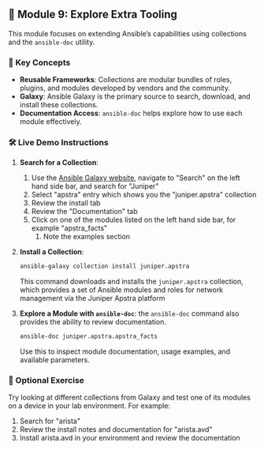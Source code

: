 ## 🧱 Module 9: Explore Extra Tooling

This module focuses on extending Ansible’s capabilities using collections and the `ansible-doc` utility.

### 📌 Key Concepts

- **Reusable Frameworks**: Collections are modular bundles of roles, plugins, and modules developed by vendors and the community.
- **Galaxy**: Ansible Galaxy is the primary source to search, download, and install these collections.
- **Documentation Access**: `ansible-doc` helps explore how to use each module effectively.

### 🛠️ Live Demo Instructions

1. **Search for a Collection**:  
   1. Use the [Ansible Galaxy website](https://galaxy.ansible.com), navigate to "Search" on the left hand side bar, and search for "Juniper"
   2. Select "apstra" entry which shows you the "juniper.apstra" collection
   3. Review the install tab
   4. Review the "Documentation" tab
   5. Click on one of the modules listed on the left hand side bar, for example "apstra_facts"
      1. Note the examples section
2. **Install a Collection**:
   ```bash
   ansible-galaxy collection install juniper.apstra
   ```
   This command downloads and installs the `juniper.apstra` collection, which provides a set of Ansible modules and roles for network management via the Juniper Apstra platform

3. **Explore a Module with `ansible-doc`**:
   the `ansible-doc` command also provides the ability to review documentation.
   ```bash
   ansible-doc juniper.apstra.apstra_facts
   ```
   Use this to inspect module documentation, usage examples, and available parameters.

### 🧪 Optional Exercise

Try looking at different collections from Galaxy and test one of its modules on a device in your lab environment. For example:

1. Search for "arista"
2. Review the install notes and documentation for "arista.avd"
3. Install arista.avd in your environment and review the documentation